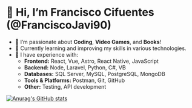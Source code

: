 # 👋 Hi, I’m Francisco Cifuentes (@FranciscoJavi90)

- 👀 I’m passionate about **Coding**, **Video Games**, and **Books**!
- 🌱 Currently learning and improving my skills in various technologies.
- 💼 I have experience with:  
  - **Frontend:** React, Vue, Astro, React Native, JavaScript
  - **Backend:** Node, Laravel, Python, C#, VB
  - **Databases:** SQL Server, MySQL, PostgreSQL, MongoDB
  - **Tools & Platforms:** Postman, Git, GitHub
  - **Other:** Testing, API development

[![Anurag's GitHub stats](https://github-readme-stats.vercel.app/api?username=FranciscoJavi90&theme=transparent)](https://github.com/anuraghazra/github-readme-stats)
